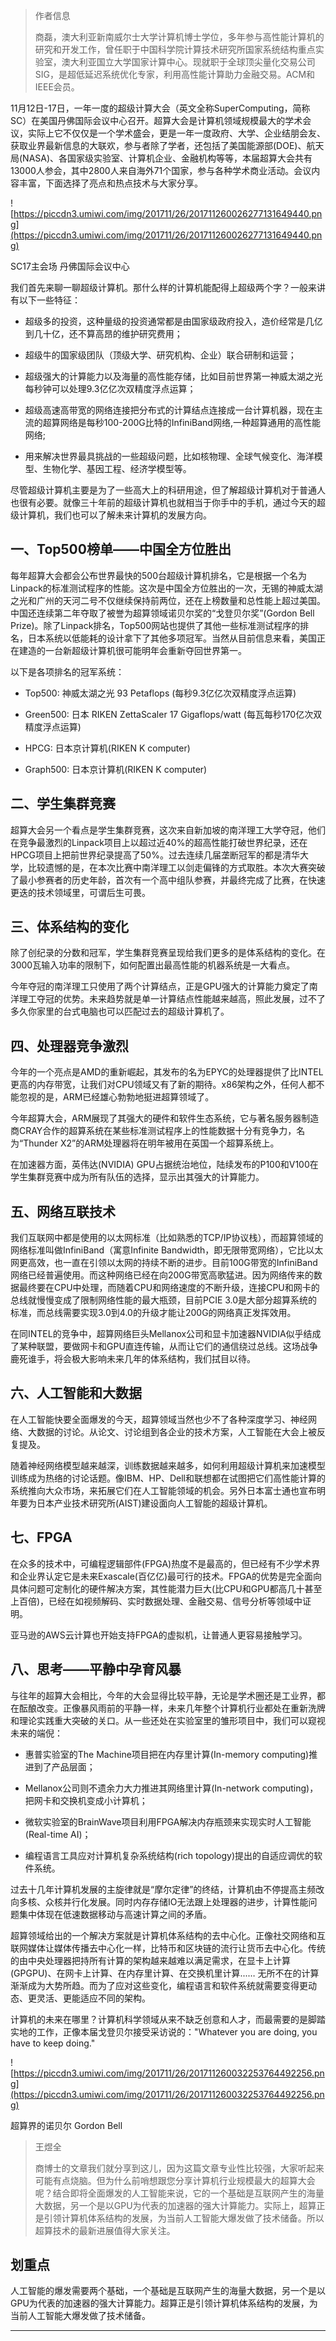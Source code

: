 > 作者信息
> 
> 商磊，澳大利亚新南威尔士大学计算机博士学位，多年参与高性能计算机的研究和开发工作，曾任职于中国科学院计算技术研究所国家系统结构重点实验室，澳大利亚国立大学国家计算中心。现就职于全球顶尖量化交易公司SIG，是超低延迟系统优化专家，利用高性能计算助力金融交易。ACM和IEEE会员。

11月12日-17日，一年一度的超级计算大会（英文全称SuperComputing，简称SC）在美国丹佛国际会议中心召开。超算大会是计算机领域规模最大的学术会议，实际上它不仅仅是一个学术盛会，更是一年一度政府、大学、企业结朋会友、获取业界最新信息的大联欢，参与者除了学者，还包括了美国能源部(DOE)、航天局(NASA)、各国家级实验室、计算机企业、金融机构等等，本届超算大会共有13000人参会，其中2800人来自海外71个国家，参与各种学术商业活动。会议内容丰富，下面选择了亮点和热点技术与大家分享。

![https://piccdn3.umiwi.com/img/201711/26/201711260026277131649440.png](https://piccdn3.umiwi.com/img/201711/26/201711260026277131649440.png)

SC17主会场 丹佛国际会议中心

我们首先来聊一聊超级计算机。那什么样的计算机能配得上超级两个字？一般来讲有以下一些特征：

* 超级多的投资，这种量级的投资通常都是由国家级政府投入，造价经常是几亿到几十亿，还不算高昂的维护研究费用；

* 超级牛的国家级团队（顶级大学、研究机构、企业）联合研制和运营；

* 超级强大的计算能力以及海量的高性能存储，比如目前世界第一神威太湖之光每秒钟可以处理9.3亿亿次双精度浮点运算；

* 超级高速高带宽的网络连接把分布式的计算结点连接成一台计算机器，现在主流的超算网络是每秒100-200G比特的InfiniBand网络,一种超算通用的高性能网络;

* 用来解决世界最具挑战的一些超级问题，比如核物理、全球气候变化、海洋模型、生物化学、基因工程、经济学模型等。

尽管超级计算机主要是为了一些高大上的科研用途，但了解超级计算机对于普通人也很有必要。就像三十年前的超级计算机也就相当于你手中的手机，通过今天的超级计算机，我们也可以了解未来计算机的发展方向。

## 一、Top500榜单——中国全方位胜出

每年超算大会都会公布世界最快的500台超级计算机排名，它是根据一个名为Linpack的标准测试程序的性能。这次是中国全方位胜出的一次，无锡的神威太湖之光和广州的天河二号不仅继续保持前两位，还在上榜数量和总性能上超过美国。中国还连续第二年夺取了被誉为超算领域诺贝尔奖的“戈登贝尔奖”(Gordon Bell Prize)。除了Linpack排名，Top500网站也提供了其他一些标准测试程序的排名，日本系统以低能耗的设计拿下了其他多项冠军。当然从目前信息来看，美国正在建造的一台新超级计算机很可能明年会重新夺回世界第一。

以下是各项排名的冠军系统：

* Top500: 神威太湖之光 93 Petaflops (每秒9.3亿亿次双精度浮点运算)

* Green500: 日本 RIKEN ZettaScaler 17 Gigaflops/watt (每瓦每秒170亿次双精度浮点运算)

* HPCG: 日本京计算机(RIKEN K computer)

* Graph500: 日本京计算机(RIKEN K computer)

## 二、学生集群竞赛

超算大会另一个看点是学生集群竞赛，这次来自新加坡的南洋理工大学夺冠，他们在竞争最激烈的Linpack项目上以超过近40%的超高性能打破世界纪录，还在HPCG项目上把前世界纪录提高了50%。过去连续几届垄断冠军的都是清华大学，比较遗憾的是，在本次比赛中南洋理工以剑走偏锋的方式取胜。本次大赛突破了最小参赛者的历史年龄，首次有一个高中组队参赛，并最终完成了比赛，在快速更迭的技术领域里，可谓后生可畏。

## 三、体系结构的变化

除了创纪录的分数和冠军，学生集群竞赛呈现给我们更多的是体系结构的变化。在3000瓦输入功率的限制下，如何配置出最高性能的机器系统是一大看点。

今年夺冠的南洋理工只使用了两个计算结点，正是GPU强大的计算能力奠定了南洋理工夺冠的优势。未来趋势就是单一计算结点性能越来越高，照此发展，过不了多久你家里的台式电脑也可以匹配过去的超级计算机了。

## 四、处理器竞争激烈

今年的一个亮点是AMD的重新崛起，其发布的名为EPYC的处理器提供了比INTEL更高的内存带宽，让我们对CPU领域又有了新的期待。x86架构之外，任何人都不能忽视的是，ARM已经雄心勃勃地挺进超算领域了。

今年超算大会，ARM展现了其强大的硬件和软件生态系统，它与著名服务器制造商CRAY合作的超算系统在某些标准测试程序上的性能数据十分有竞争力，名为“Thunder X2”的ARM处理器将在明年被用在英国一个超算系统上。

在加速器方面，英伟达(NVIDIA) GPU占据统治地位，陆续发布的P100和V100在学生集群竞赛中成为所有队伍的选择，显示出其强大的计算能力。

## 五、网络互联技术

我们互联网中都是使用的以太网标准（比如熟悉的TCP/IP协议栈），而超算领域的网络标准叫做InfiniBand（寓意Infinite Bandwidth，即无限带宽网络），它比以太网更高效，也一直在引领以太网的持续不断的进步。目前100G带宽的InfiniBand网络已经普遍使用。而这种网络已经在向200G带宽高歌猛进。因为网络传来的数据最终要在CPU中处理，而随着CPU和网络速度的不断升级，连接CPU和网卡的总线就慢慢变成了限制网络性能的最大瓶颈，目前PCIE 3.0是大部分超算系统的标准，而总线需要实现3.0到4.0的升级才能让200G的网络真正发挥效用。

在同INTEL的竞争中，超算网络巨头Mellanox公司和显卡加速器NVIDIA似乎结成了某种联盟，要做网卡和GPU直连传输，从而让它们的通信绕过总线。这场战争鹿死谁手，将会极大影响未来几年的体系结构，我们拭目以待。

## 六、人工智能和大数据

在人工智能快要全面爆发的今天，超算领域当然也少不了各种深度学习、神经网络、大数据的讨论。从论文、讨论组到各企业的技术方案，人工智能在大会上被反复提及。

随着神经网络模型越来越深，训练数据越来越多，如何利用超级计算机来加速模型训练成为热络的讨论话题。像IBM、HP、Dell和联想都在试图把它们高性能计算的系统推向大众市场，来拓展它们在人工智能领域的机会。另外日本富士通也宣布明年要为日本产业技术研究所(AIST)建设面向人工智能的超级计算机。

## 七、FPGA

在众多的技术中，可编程逻辑部件(FPGA)热度不是最高的，但已经有不少学术界和企业界认定它是未来Exascale(百亿亿)最可行的技术。FPGA的优势是完全面向具体问题可定制化的硬件解决方案，其性能潜力巨大(比CPU和GPU都高几十甚至上百倍)，已经在如视频解码、实时数据处理、金融交易、信号分析等领域中证明。

亚马逊的AWS云计算也开始支持FPGA的虚拟机，让普通人更容易接触学习。

## 八、思考——平静中孕育风暴

与往年的超算大会相比，今年的大会显得比较平静，无论是学术圈还是工业界，都在酝酿改变。正像暴风雨前的平静一样，未来几年整个计算机行业都处在重新洗牌和理论实践重大突破的关口。从一些还处在实验室里的雏形项目中，我们可以窥视未来的端倪：

* 惠普实验室的The Machine项目把在内存里计算(In-memory computing)推进到了产品层面；

* Mellanox公司则不遗余力大力推进其网络里计算(In-network computing)，把网卡和交换机变成小计算机；

* 微软实验室的BrainWave项目利用FPGA解决内存瓶颈来实现实时人工智能(Real-time AI)；

* 编程语言工具应对计算机复杂系统结构(rich topology)提出的自适应调优的软件系统。

过去十几年计算机发展的主旋律就是“摩尔定律”的终结，计算机由不停提高主频改向多核、众核并行化发展。同时内存存储IO无法跟上处理器的进步，计算性能问题集中体现在低速数据移动与高速计算之间的矛盾。

超算领域给出的一个解决方案就是计算机体系结构的去中心化。正像社交网络和互联网媒体让媒体传播去中心化一样，比特币和区块链的流行让货币去中心化。传统的由中央处理器把持所有计算的架构越来越难以满足需求，在显卡上计算(GPGPU)、在网卡上计算、在内存里计算、在交换机里计算...… 无所不在的计算渐渐成为大势所趋。而为了应对这些变化，编程语言和软件系统就需要变得更动态、更灵活、更能适应不同的架构。

计算机的未来在哪里？计算机科学领域从来不缺乏创意和人才，而最需要的是脚踏实地的工作，正像本届戈登贝尔接受采访说的："Whatever you are doing, you have to keep doing."

![https://piccdn3.umiwi.com/img/201711/26/201711260032253764492256.png](https://piccdn3.umiwi.com/img/201711/26/201711260032253764492256.png)

超算界的诺贝尔 Gordon Bell

> 王煜全
> 
> 商博士的文章我们就分享到这儿，因为这篇文章专业性比较强，大家听起来可能有点烧脑。但为什么前哨想跟您分享计算机行业规模最大的超算大会呢？结合即将全面爆发的人工智能来说，它的一个基础是互联网产生的海量大数据，另一个是以GPU为代表的加速器的强大计算能力。实际上，超算正是引领计算机体系结构的发展，为当前人工智能大爆发做了技术储备。所以超算技术的最新进展值得大家关注。

## 划重点

人工智能的爆发需要两个基础，一个基础是互联网产生的海量大数据，另一个是以GPU为代表的加速器的强大计算能力。超算正是引领计算机体系结构的发展，为当前人工智能大爆发做了技术储备。

---
